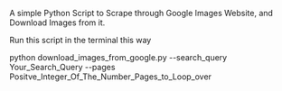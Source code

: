 A simple Python Script to Scrape through Google Images Website, and Download Images from it.

Run this script in the terminal this way

python download_images_from_google.py --search_query Your_Search_Query --pages Positve_Integer_Of_The_Number_Pages_to_Loop_over
